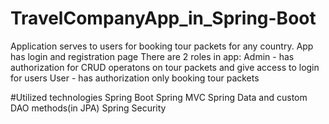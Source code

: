 # TravelCompanyApp_in_Spring-Boot
Application serves to users for booking tour packets for any country.
App has login and registration page
There are 2 roles in app:
Admin - has authorization for CRUD operatons on tour packets and give access to login for users
User - has authorization only booking tour packets

#Utilized technologies
	Spring Boot
	Spring MVC
	Spring Data and custom DAO methods(in JPA)
	Spring Security


	
